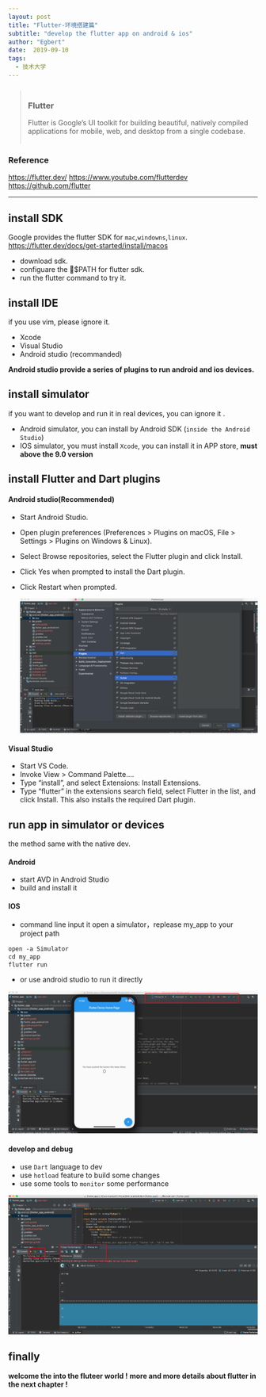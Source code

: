 ```yaml
---
layout: post
title: "Flutter-环境搭建篇"
subtitle: "develop the flutter app on android & ios"
author: "Egbert"
date:  2019-09-10
tags:
  - 技术大学
---
```


> 
> ### <br/>Flutter<br/>
> Flutter is Google’s UI toolkit for building beautiful, natively compiled applications for mobile, web, and desktop from a single codebase.<br/><br/>
> 

### Reference 
https://flutter.dev/
https://www.youtube.com/flutterdev
https://github.com/flutter

--- 
## install SDK  
Google provides the flutter SDK for `mac`,`windowns`,`linux`.
https://flutter.dev/docs/get-started/install/macos

- download sdk.
- configuare the $PATH for flutter sdk.
- run the flutter command to try it.

## install IDE
if you use vim, please ignore it.
- Xcode 
- Visual Studio
- Android studio (recommanded)
  
__Android studio provide a series of plugins to run android and ios devices.__

## install simulator
if you want to develop and run it in real devices, you can ignore it .

- Android simulator, you can install by Android SDK (`inside the Android Studio`)
- IOS simulator, you must install `Xcode`, you can install it in APP store, __must above the 9.0 version__

## install Flutter and Dart plugins

#### Android studio(Recommended)
- Start Android Studio.
- Open plugin preferences (Preferences > Plugins on macOS, File > Settings > Plugins on Windows & Linux).
- Select Browse repositories, select the Flutter plugin and click Install.
- Click Yes when prompted to install the Dart plugin.
- Click Restart when prompted.
  
  ![](/img/in-post/post-flutter/flutter1.jpg)
#### Visual Studio
- Start VS Code.
- Invoke View > Command Palette….
- Type “install”, and select Extensions: Install Extensions.
- Type “flutter” in the extensions search field, select Flutter in the list, and click Install. This also installs the required Dart plugin.

## run app in simulator or devices

the method same with the native dev.

#### Android 
- start AVD in Android Studio
- build and install it 

#### IOS

- command line input it open a simulator，replease my_app to your project path
  
```
open -a Simulator
cd my_app
flutter run
```
- or use android studio to run it directly
  
 ![](/img/in-post/post-flutter/flutter2.jpg)

 #### develop and debug
 - use `Dart` language to dev
 - use `hotload` feature to build some changes
 - use some tools to `monitor` some performance

  ![](/img/in-post/post-flutter/flutter3.jpg) 


## finally
__welcome the into the fluteer world !__
__more and more details about flutter in the next chapter !__
